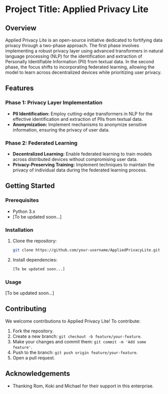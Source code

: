 # Project Title: Applied Privacy Lite

## Overview

Applied Privacy Lite is an open-source initiative dedicated to fortifying data privacy through a two-phase approach. The first phase involves implementing a robust privacy layer using advanced transformers in natural language processing (NLP) for the identification and extraction of Personally Identifiable Information (PII) from textual data. In the second phase, the focus shifts to incorporating federated learning, allowing the model to learn across decentralized devices while prioritizing user privacy.

## Features

### Phase 1: Privacy Layer Implementation

- **PII Identification:** Employ cutting-edge transformers in NLP for the effective identification and extraction of PIIs from textual data.
- **Anonymization:** Implement mechanisms to anonymize sensitive information, ensuring the privacy of user data.

### Phase 2: Federated Learning

- **Decentralized Learning:** Enable federated learning to train models across distributed devices without compromising user data.
- **Privacy-Preserving Training:** Implement techniques to maintain the privacy of individual data during the federated learning process.

## Getting Started

### Prerequisites

- Python 3.x
- [To be updated soon...]

### Installation

1. Clone the repository:

   ```bash
   git clone https://github.com/your-username/AppliedPrivacyLite.git
   ```

2. Install dependencies:

   ```bash
   [To be updated soon...]
   ```

### Usage

[To be updated soon...]

## Contributing

We welcome contributions to Applied Privacy Lite! To contribute:

1. Fork the repository.
2. Create a new branch: `git checkout -b feature/your-feature`.
3. Make your changes and commit them: `git commit -m 'Add some feature'`.
4. Push to the branch: `git push origin feature/your-feature`.
5. Open a pull request.


## Acknowledgements

- Thanking Rom, Koki and Michael for their support in this enterprise.
